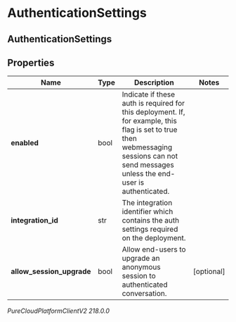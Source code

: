 # AuthenticationSettings

## AuthenticationSettings

## Properties

|Name | Type | Description | Notes|
|------------ | ------------- | ------------- | -------------|
| **enabled** | bool | Indicate if these auth is required for this deployment. If, for example, this flag is set to true then webmessaging sessions can not send messages unless the end-user is authenticated. | |
| **integration_id** | str | The integration identifier which contains the auth settings required on the deployment. | |
| **allow_session_upgrade** | bool | Allow end-users to upgrade an anonymous session to authenticated conversation. | [optional] |



_PureCloudPlatformClientV2 218.0.0_
